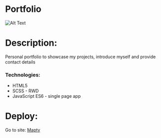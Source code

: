 # Portfolio

![Alt Text]()

# Description:

Personal portfolio to showcase my projects, introduce myself and provide contact details

### Technologies:

- HTML5
- SCSS - RWD
- JavaScript ES6 - single page app

# Deploy:

Go to site: [Mapty](https://portfolio-anna-zaragoza.netlify.app/)
